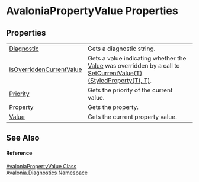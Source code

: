 # AvaloniaPropertyValue Properties




## Properties
<table>
<tr>
<td><a href="P_Avalonia_Diagnostics_AvaloniaPropertyValue_Diagnostic">Diagnostic</a></td>
<td>Gets a diagnostic string.</td>
</tr>
<tr>
<td><a href="P_Avalonia_Diagnostics_AvaloniaPropertyValue_IsOverriddenCurrentValue">IsOverriddenCurrentValue</a></td>
<td>Gets a value indicating whether the <a href="P_Avalonia_Diagnostics_AvaloniaPropertyValue_Value">Value</a> was overridden by a call to <a href="M_Avalonia_AvaloniaObject_SetCurrentValue__1">SetCurrentValue(T)(StyledProperty(T), T)</a>.</td>
</tr>
<tr>
<td><a href="P_Avalonia_Diagnostics_AvaloniaPropertyValue_Priority">Priority</a></td>
<td>Gets the priority of the current value.</td>
</tr>
<tr>
<td><a href="P_Avalonia_Diagnostics_AvaloniaPropertyValue_Property">Property</a></td>
<td>Gets the property.</td>
</tr>
<tr>
<td><a href="P_Avalonia_Diagnostics_AvaloniaPropertyValue_Value">Value</a></td>
<td>Gets the current property value.</td>
</tr>
</table>

## See Also


#### Reference
<a href="T_Avalonia_Diagnostics_AvaloniaPropertyValue">AvaloniaPropertyValue Class</a>  
<a href="N_Avalonia_Diagnostics">Avalonia.Diagnostics Namespace</a>  

